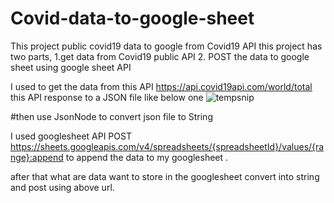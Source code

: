# Covid-data-to-google-sheet
This project public covid19 data to google from Covid19 API
this project has two parts,
      1.get data from Covid19 public API
      2. POST the data to google sheet using google sheet API

I used to get the data from this API https://api.covid19api.com/world/total 
   this API response to a JSON file like below one
   ![tempsnip](https://user-images.githubusercontent.com/77588716/139216455-11f9c9d4-08a8-40be-b938-32baa008fbd4.png)


#then use JsonNode to convert json file to String 

I used googlesheet API POST https://sheets.googleapis.com/v4/spreadsheets/{spreadsheetId}/values/{range}:append  to append the data to my googlesheet .

after that what are data want to store in the googlesheet convert into string and post using above url.

